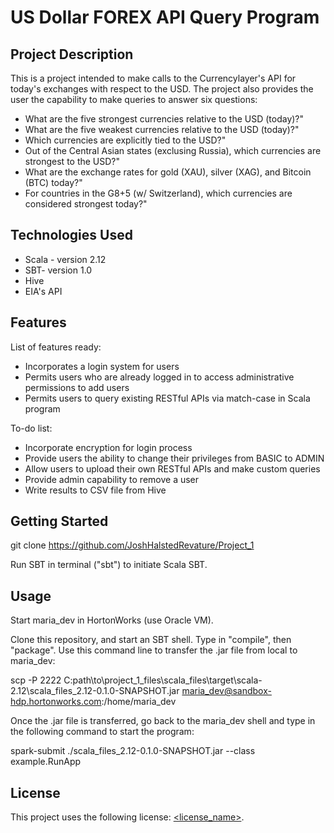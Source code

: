 # US Dollar FOREX API Query Program

## Project Description

This is a project intended to make calls to the Currencylayer's API for today's exchanges with respect to the USD. The project also provides the user the capability to make queries to answer six questions:

* What are the five strongest currencies relative to the USD (today)?"
* What are the five weakest currencies relative to the USD (today)?"
* Which currencies are explicitly tied to the USD?"
* Out of the Central Asian states (exclusing Russia), which currencies are strongest to the USD?"
* What are the exchange rates for gold (XAU), silver (XAG), and Bitcoin (BTC) today?"
* For countries in the G8+5 (w/ Switzerland), which currencies are considered strongest today?"

## Technologies Used

* Scala - version 2.12
* SBT- version 1.0
* Hive
* EIA's API

## Features

List of features ready:
* Incorporates a login system for users
* Permits users who are already logged in to access administrative permissions to add users
* Permits users to query existing RESTful APIs via match-case in Scala program

To-do list:
* Incorporate encryption for login process
* Provide users the ability to change their privileges from BASIC to ADMIN
* Allow users to upload their own RESTful APIs and make custom queries
* Provide admin capability to remove a user
* Write results to CSV file from Hive

## Getting Started
   
git clone https://github.com/JoshHalstedRevature/Project_1

Run SBT in terminal ("sbt") to initiate Scala SBT.

## Usage

Start maria_dev in HortonWorks (use Oracle VM).

Clone this repository, and start an SBT shell. Type in "compile", then "package". Use this command line to transfer the .jar file from local to maria_dev:

  scp -P 2222 C:path\to\project_1_files\scala_files\target\scala-2.12\scala_files_2.12-0.1.0-SNAPSHOT.jar maria_dev@sandbox-hdp.hortonworks.com:/home/maria_dev

Once the .jar file is transferred, go back to the maria_dev shell and type in the following command to start the program:

  spark-submit ./scala_files_2.12-0.1.0-SNAPSHOT.jar --class example.RunApp


## License

This project uses the following license: [<license_name>](<link>).

